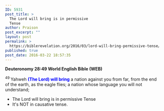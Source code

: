 ```yaml
---
ID: 5931
post_title: >
  The Lord will bring is in permissive
  Tense
author: Praison
post_excerpt: ""
layout: post
permalink: >
  https://biblerevelation.org/2016/03/lord-will-bring-permissive-tense/
published: true
post_date: 2016-03-22 18:57:35
---
```

<strong><span class="passage-display-bcv">Deuteronomy 28:49
</span><span class="passage-display-version">World English Bible (WEB)</span></strong>

<span id="en-WEB-5661" class="text Deut-28-49"><sup class="versenum">49 </sup>Yahweh <span style="color: #0000ff;"><strong>(The Lord) will bring</strong></span> a nation against you from far, from the end of the earth, as the eagle flies; a nation whose language you will not understand;</span>
<ul>
	<li>The Lord will bring is in permissive Tense</li>
	<li>It's NOT in causative tense.</li>
</ul>
